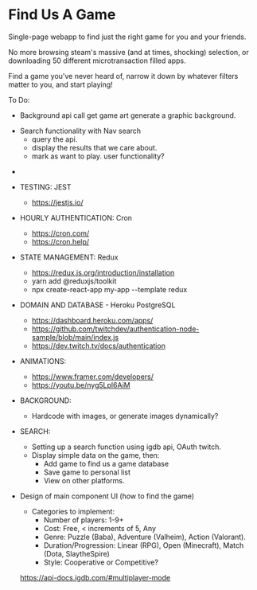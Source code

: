 # Find Us A Game

Single-page webapp to find just the right game for you and your friends. 

No more browsing steam's massive (and at times, shocking) selection, 
or downloading 50 different microtransaction filled apps.

Find a game you've never heard of, narrow it down by whatever filters matter to you, and start playing!

To Do: 
<!-- BACKGROUND -->
- Background api call get game art generate a graphic background.
<!-- NAV -->
- Search functionality with Nav search
    - query the api.
    - display the results that we care about.
    - mark as want to play. user functionality?
<!-- MAIN SEARCH -->
- 



- TESTING: JEST
    - https://jestjs.io/

- HOURLY AUTHENTICATION: Cron
    - https://cron.com/
    - https://cron.help/

- STATE MANAGEMENT: Redux
    - https://redux.js.org/introduction/installation
    - yarn add @reduxjs/toolkit
    - npx create-react-app my-app --template redux

- DOMAIN AND DATABASE - Heroku PostgreSQL
    - https://dashboard.heroku.com/apps/
    - https://github.com/twitchdev/authentication-node-sample/blob/main/index.js
    - https://dev.twitch.tv/docs/authentication

- ANIMATIONS: 
    - https://www.framer.com/developers/
    - https://youtu.be/nyg5Lpl6AiM
    
- BACKGROUND:
    - Hardcode with images, or generate images dynamically?

- SEARCH:
    - Setting up a search function using igdb api, OAuth twitch.
    - Display simple data on the game, then:
        - Add game to find us a game database 
        - Save game to personal list
        - View on other platforms.

- Design of main component UI (how to find the game)
    - Categories to implement:
        - Number of players: 1-9+
        - Cost:  Free, < increments of 5, Any
        - Genre: Puzzle (Baba), Adventure (Valheim), Action (Valorant).
        - Duration/Progression: Linear (RPG), Open (Minecraft), Match (Dota, SlaytheSpire)
        - Style: Cooperative or Competitive?

    https://api-docs.igdb.com/#multiplayer-mode


